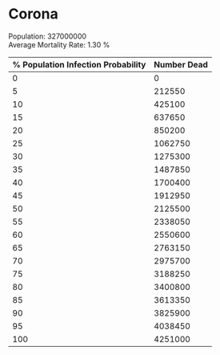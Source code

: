 # Corona
Population: 327000000  
Average Mortality Rate: 1.30 %

| % Population Infection Probability | Number Dead |
|-------------|------------|
| 0         | 0     |
| 5         | 212550 |
| 10         | 425100     |
| 15         | 637650     |
| 20         | 850200     |
| 25         | 1062750     |
| 30         | 1275300     |
| 35         | 1487850     |
| 40         | 1700400     |
| 45         | 1912950     |
| 50         | 2125500     |
| 55         | 2338050     |
| 60         | 2550600     |
| 65         | 2763150     |
| 70        | 2975700     |
| 75         | 3188250     |
| 80        | 3400800     |
| 85         | 3613350     |
| 90         | 3825900     |
| 95         | 4038450     |
| 100         | 4251000     |
       



